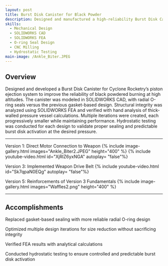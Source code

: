 ```yaml
---
layout: post
title: Burst Disk Canister for Black Powder
description: Designed and manufactured a high-reliability Burst Disk Canister for a piston ejection system.  
skills: 
  - Mechanical Design
  - SOLIDWORKS CAD
  - SOLIDWORKS FEA
  - O-ring Seal Design
  - CNC Milling
  - Hydrostatic Testing
main-image: /Ankle_Biter.JPEG
---
```


## Overview
Designed and developed a Burst Disk Canister for Cyclone Rocketry’s piston ejection system to improve the reliability of black powdered burning at high altitudes. The canister was modeled in SOLIDWORKS CAD, with radial O-ring seals versus the previous gasket-based design. Structural integrity was analyzed using SOLIDWORKS FEA and verified with hand analysis of thick-walled pressure vessel calculations. Multiple iterations were created, each progressively smaller while maintaining performance. Hydrostatic testing was conducted for each design to validate proper sealing and predictable burst disk activation at the desired pressure.

---

Version 1: Direct Motor Connection to Weapon
{% include image-gallery.html images="Ankle_Biter2.JPEG" height="400" %}
{% include youtube-video.html id="XjRlZ6yxNGA" autoplay= "false"%} 

Version 3: Implemented Weapon Drive Belt
{% include youtube-video.html id="Sk7qpaN0EQg" autoplay= "false"%}

Version 5: Reinforcements of Version 3 Fundamentals
{% include image-gallery.html images="Waffles2.png" height="400" %}

---

## Accomplishments
Replaced gasket-based sealing with more reliable radial O-ring design

Optimized multiple design iterations for size reduction without sacrificing integrity

Verified FEA results with analytical calculations

Conducted hydrostatic testing to ensure controlled and predictable burst disk activation
